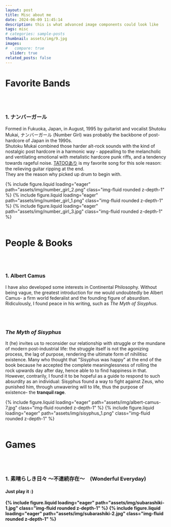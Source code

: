 ```yaml
---
layout: post
title: Misc about me
date: 2024-06-09 11:45:14
description: this is what advanced image components could look like
tags: misc
# categories: sample-posts
thumbnail: assets/img/9.jpg
images:
#   compare: true
  slider: true
related_posts: false
---
```



# Favorite Bands

<br>
<br>

### 1. ナンバーガール

<!-- This is a simple image slider. It uses the [Swiper](https://swiperjs.com/) library. Check the [examples page](https://swiperjs.com/demos) for more information of what you can achieve with it. -->
Formed in Fukuoka, Japan, in August, 1995 by guitarist and vocalist Shutoku Mukai, ナンバーガール (Number Girl) was probably the backbone of post-hardcore of Japan in the 1990s.
<br>
Shutoku Mukai combined those harder alt-rock sounds with the kind of nostalgic post hardcore in a harmonic way - appealling to the melancholic and ventilating emotional with metalistic hardcore punk riffs, and a tendency towards rageful noise. [TATOOあり](https://www.youtube.com/watch?v=TZahqB-wMhk) is my favorite song for this sole reason: the relieving guitar ripping at the end. 
<br>
They are the reason why picked up drum to begin with.


<swiper-container keyboard="true" navigation="true" pagination="true" pagination-clickable="true" pagination-dynamic-bullets="true" rewind="true">
  <swiper-slide>{% include figure.liquid loading="eager" path="assets/img/number_girl_2.png" class="img-fluid rounded z-depth-1" %}</swiper-slide>
  <swiper-slide>{% include figure.liquid loading="eager" path="assets/img/number_girl_1.png" class="img-fluid rounded z-depth-1" %}</swiper-slide>
  <swiper-slide>{% include figure.liquid loading="eager" path="assets/img/number_girl_3.jpg" class="img-fluid rounded z-depth-1" %}</swiper-slide>
</swiper-container>


<br>
<br>

# People & Books
<br>
<br>

### 1. Albert Camus

I have also developed some interests in Continental Philosophy. Without being vague, the greatest introduction for me would undoubtedly be Albert Camus- a firm world federalist and the founding figure of absurdism. Ridiculously, I found peace in his writing, such as <i>The Myth of Sisyphus</i>. 

<br>
<br>

### <i>The Myth of Sisyphus</i>

It (he) invites us to reconsider our relationship with struggle or the mundane of modern post-industrial life: the struggle itself is not the agonizing process, the lag of purpose, rendering the ultimate form of nihilitisc existence. Many who thought that "Sisyphus was happy" at the end of the book because he accepted the complete meaninglessness of rolling the rock upwards day after day, hence able to to find happiness in that. However, contrarily, I found it to be hopeful as a guide to respond to such absurdity as an individual: Sisyphus found a way to fight against Zeus, who punished him, through unwavering will to life, thus the purpose of existence- the <b>tranquil rage</b>.

<swiper-container keyboard="true" navigation="true" pagination="true" pagination-clickable="true" pagination-dynamic-bullets="true" rewind="true">
  <swiper-slide>{% include figure.liquid loading="eager" path="assets/img/albert-camus-7.jpg" class="img-fluid rounded z-depth-1" %}</swiper-slide>
  <swiper-slide>{% include figure.liquid loading="eager" path="assets/img/sisyphus_1.png" class="img-fluid rounded z-depth-1" %}</swiper-slide>
</swiper-container>


<br>
<br>

# Games
<br>
<br>

### 1. 素晴らしき日々 〜不連続存在〜　(Wonderful Everyday)

<h4><b>Just play it :)<b></h4>

<swiper-container keyboard="true" navigation="true" pagination="true" pagination-clickable="true" pagination-dynamic-bullets="true" rewind="true">
  <swiper-slide>{% include figure.liquid loading="eager" path="assets/img/subarashiki-1.jpg" class="img-fluid rounded z-depth-1" %}</swiper-slide>
  <swiper-slide>{% include figure.liquid loading="eager" path="assets/img/subarashiki-2.jpg" class="img-fluid rounded z-depth-1" %}</swiper-slide>
</swiper-container>


<br>
<br>
<br>
<br>